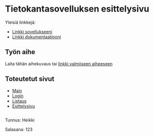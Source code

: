# Tietokantasovelluksen esittelysivu

Yleisiä linkkejä:

* [Linkki sovellukseeni](https://jssilvo.users.cs.helsinki.fi/tsoha/)
* [Linkki dokumentaatiooni](https://github.com/coderb0b/Tsoha-Bootstrap/tree/master/doc)

## Työn aihe

Laita tähän aihekuvaus tai [linkki valmiiseen aiheeseen](http://advancedkittenry.github.io/suunnittelu_ja_tyoymparisto/aiheet/Pokemon-kanta.html) 

## Toteutetut sivut

* [Main](https://jssilvo.users.cs.helsinki.fi/tsoha/main)
* [Login](https://jssilvo.users.cs.helsinki.fi/tsoha/login)
* [Listaus](https://jssilvo.users.cs.helsinki.fi/tsoha/drink)
* [Esittelysivu](https://jssilvo.users.cs.helsinki.fi/tsoha/drink/1)

##

Tunnus: Heikki

Salasana: 123

